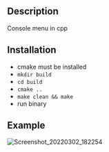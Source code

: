 ## Description
Console menu in cpp

## Installation
-  cmake must be installed
- `mkdir build`
- `cd build`
- `cmake ..`
- `make clean && make`
-  run binary

## Example
![Screenshot_20220302_182254](https://user-images.githubusercontent.com/17997755/156466459-78c942a6-20b7-4b06-8019-02d4355f773a.png)
